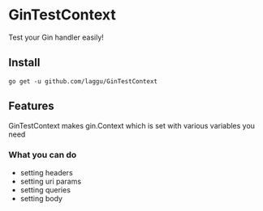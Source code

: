 # GinTestContext
Test your Gin handler easily!

## Install
```
go get -u github.com/laggu/GinTestContext
```

## Features
GinTestContext makes gin.Context which is set with various variables you need

### What you can do
* setting headers
* setting uri params
* setting queries
* setting body